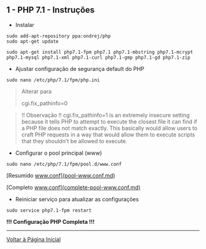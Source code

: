 ## 1 - PHP 7.1 - Instruções

- Instalar 

```
sudo add-apt-repository ppa:ondrej/php
sudo apt-get update
```

```
sudo apt-get install php7.1-fpm php7.1 php7.1-mbstring php7.1-mcrypt php7.1-mysql php7.1-xml php7.1-curl php7.1-gmp php7.1-gd php7.1-zip
```

- Ajustar configuração de segurança default do PHP

```
sudo nano /etc/php/7.1/fpm/php.ini
```
> Alterar para
>
> cgi.fix_pathinfo=0

>

> !! Observação !! cgi.fix_pathinfo=1  is an extremely insecure setting because it tells PHP to attempt to execute the closest file it can find if a PHP file does not match exactly. This basically would allow users to craft PHP requests in a way that would allow them to execute scripts that they shouldn't be allowed to execute.



- Configurar o pool principal (www)


```
sudo nano /etc/php/7.1/fpm/pool.d/www.conf
```

[Resumido www.conf](pool-www.conf.md)

[Completo www.conf](complete-pool-www.conf.md)


- Reiniciar serviço para atualizar as configurações

``` 
sudo service php7.1-fpm restart
```


<b>!!! Configuração PHP Completa !!!</b>


***

[Voltar à Página Inicial](../../README.md)